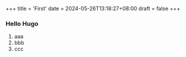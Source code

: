 +++
title = 'First'
date = 2024-05-26T13:18:27+08:00
draft = false
+++

### Hello Hugo

1. aaa
1. bbb
1. ccc

